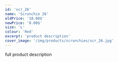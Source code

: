 ```yaml
---
id: 'scr_26'
name: 'Scrunchie 26'
oldPrice: '10.00$'
newPrice: '8.00$'
size: 'L'
colour: 'Red'
excerpt: 'product description'
cover_image: '/img/products/scrunchies/scr_26.jpg'
---
```

full product description
